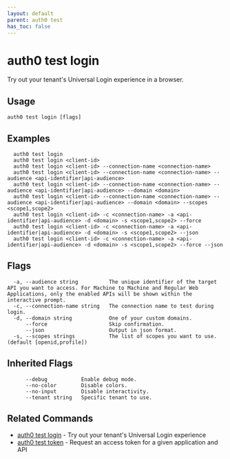 ```yaml
---
layout: default
parent: auth0 test
has_toc: false
---
```

# auth0 test login

Try out your tenant's Universal Login experience in a browser.

## Usage
```
auth0 test login [flags]
```

## Examples

```
  auth0 test login
  auth0 test login <client-id>
  auth0 test login <client-id> --connection-name <connection-name>
  auth0 test login <client-id> --connection-name <connection-name> --audience <api-identifier|api-audience>
  auth0 test login <client-id> --connection-name <connection-name> --audience <api-identifier|api-audience> --domain <domain>
  auth0 test login <client-id> --connection-name <connection-name> --audience <api-identifier|api-audience> --domain <domain> --scopes <scope1,scope2>
  auth0 test login <client-id> -c <connection-name> -a <api-identifier|api-audience> -d <domain> -s <scope1,scope2> --force
  auth0 test login <client-id> -c <connection-name> -a <api-identifier|api-audience> -d <domain> -s <scope1,scope2> --json
  auth0 test login <client-id> -c <connection-name> -a <api-identifier|api-audience> -d <domain> -s <scope1,scope2> --force --json
```


## Flags

```
  -a, --audience string          The unique identifier of the target API you want to access. For Machine to Machine and Regular Web Applications, only the enabled APIs will be shown within the interactive prompt.
  -c, --connection-name string   The connection name to test during login.
  -d, --domain string            One of your custom domains.
      --force                    Skip confirmation.
      --json                     Output in json format.
  -s, --scopes strings           The list of scopes you want to use. (default [openid,profile])
```


## Inherited Flags

```
      --debug           Enable debug mode.
      --no-color        Disable colors.
      --no-input        Disable interactivity.
      --tenant string   Specific tenant to use.
```


## Related Commands

- [auth0 test login](auth0_test_login.md) - Try out your tenant's Universal Login experience
- [auth0 test token](auth0_test_token.md) - Request an access token for a given application and API


